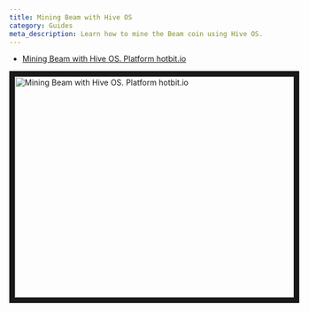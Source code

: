 ```yaml
---
title: Mining Beam with Hive OS
category: Guides
meta_description: Learn how to mine the Beam coin using Hive OS.
---
```


- <a href="https://www.youtube.com/watch?v=1Emo9dA1bcc">Mining Beam with Hive OS. Platform hotbit.io</a>

<a href="http://www.youtube.com/watch?feature=player_embedded&v=1Emo9dA1bcc
" target="_blank"><img src="http://img.youtube.com/vi/1Emo9dA1bcc/0.jpg"
alt="Mining Beam with Hive OS. Platform hotbit.io" width="630" height="400" border="10" /></a>

